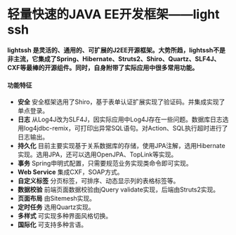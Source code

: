 # 轻量快速的JAVA EE开发框架——light ssh #

**lightssh 是灵活的、通用的、可扩展的J2EE开源框架。大势所趋，lightssh不是非主流，它集成了Spring、Hibernate、Struts2、Shiro、Quartz、SLF4J、CXF等最棒的开源组件。同时，自身附带了实际应用中很多常用功能。**

#### 功能特征 ####
  * **安全** 安全框架选用了Shiro，基于表单认证扩展实现了验证码。并集成实现了单点登录。
  * **日志** 从Log4J改为SLF4J，因实际应用中Log4J存在一些问题。数据库日志选用log4jdbc-remix，可打印出异常SQL语句。对Action、SQL执行超时进行了日志输出。
  * **持久化** 目前主要实现基于关系数据库的存储，使用JPA注解，选用Hibernate实现。选用JPA，还可以选用OpenJPA、TopLink等实现。
  * **事务** Spring申明式配置，只需要规范业务实现类命令即可实现。
  * **Web Service** 集成CXF，SOAP方式。
  * **自定义标签** 分页标签，可排序、动态显示列的表格标签等。
  * **数据校验** 前端页面数据校验由jQuery validate实现，后端由Struts2实现。
  * **页面布局** 由Sitemesh实现。
  * **定时任务** 选用Quartz实现。
  * **多样式** 可实现多种界面风格切换。
  * **国际化** 可支持多种言语。